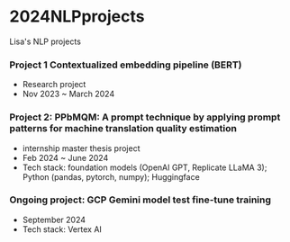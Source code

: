 # 2024NLPprojects
Lisa's NLP projects

### Project 1 Contextualized embedding pipeline (BERT)
- Research project
- Nov 2023 ~ March 2024

### Project 2: PPbMQM: A prompt technique by applying prompt patterns for machine translation quality estimation 
- internship master thesis project
- Feb 2024 ~ June 2024
- Tech stack: foundation models (OpenAI GPT, Replicate LLaMA 3); Python (pandas, pytorch, numpy); Huggingface

### Ongoing project: GCP Gemini model test fine-tune training
- September 2024
- Tech stack: Vertex AI
